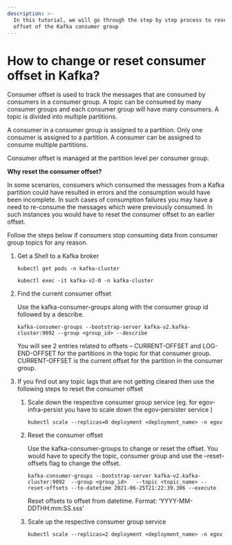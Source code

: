 ```yaml
---
description: >-
  In this tutorial, we will go through the step by step process to reset the
  offset of the Kafka consumer group
---
```


# How to change or reset consumer offset in Kafka?

Consumer offset is used to track the messages that are consumed by consumers in a consumer group. A topic can be consumed by many consumer groups and each consumer group will have many consumers. A topic is divided into multiple partitions.

A consumer in a consumer group is assigned to a partition. Only one consumer is assigned to a partition. A consumer can be assigned to consume multiple partitions.

Consumer offset is managed at the partition level per consumer group.

**Why reset the consumer offset?**&#x20;

In some scenarios, consumers which consumed the messages from a Kafka partition could have resulted in errors and the consumption would have been incomplete. In such cases of consumption failures you may have a need to re-consume the messages which were previously consumed. In such instances you would have to reset the consumer offset to an earlier offset.

Follow the steps below if consumers stop consuming data from consumer group topics for any reason.

1.  Get a Shell to a Kafka broker&#x20;

    ```
    kubectl get pods -n kafka-cluster
    ```

    ```
    kubectl exec -it kafka-v2-0 -n kafka-cluster
    ```
2.  Find the current consumer offset

    Use the kafka-consumer-groups along with the consumer group id followed by a describe.

    ```
    kafka-consumer-groups --bootstrap-server kafka-v2.kafka-cluster:9092 --group <group_id> --describe
    ```

    You will see 2 entries related to offsets – CURRENT-OFFSET and LOG-END-OFFSET for the partitions in the topic for that consumer group. CURRENT-OFFSET is the current offset for the partition in the consumer group.
3. If you find out any topic lags that are not getting cleared then use the following steps to reset the consumer offset&#x20;
   1.  Scale down the respective consumer group service (eg. for egov-infra-persist you have to scale down the egov-persister service )

       ```
       kubectl scale --replicas=0 deployment <deployment_name> -n egov
       ```
   2.  Reset the consumer offset

       Use the kafka-consumer-groups to change or reset the offset. You would have to specify the topic, consumer group and use the –reset-offsets flag to change the offset.

       ```
       kafka-consumer-groups --bootstrap-server kafka-v2.kafka-cluster:9092  --group <group_id>   --topic <topic_name> --reset-offsets --to-datetime 2021-06-25T21:22:39.306 --execute
       ```

       Reset offsets to offset from datetime. Format: ‘YYYY-MM-DDTHH:mm:SS.sss’
   3.  Scale up the  respective consumer group service

       ```
       kubectl scale --replicas=2 deployment <deployment_name> -n egov
       ```

